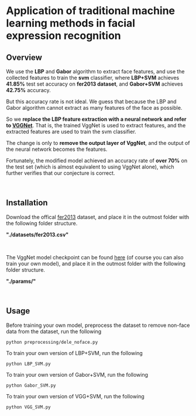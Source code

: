 # Application of traditional machine learning methods in facial expression recognition


## Overview
We use the **LBP** and **Gabor** algorithm to extract face features, and use the collected features to train the **svm** classifier, where **LBP+SVM** achieves **41.85%** test set accuracy on **fer2013 dataset**, and **Gabor+SVM** achieves **42.75%** accuracy.

But this accuracy rate is not ideal. We guess that because the LBP and Gabor algorithm cannot extract as many features of the face as possible.

So we **replace the LBP feature extraction with a neural network and refer to [VGGNet](https://paperswithcode.com/paper/facial-emotion-recognition-state-of-the-art)**. That is, the trained VggNet is used to extract features, and the extracted features are used to train the svm classifier. 

The change is only to **remove the output layer of VggNet**, and the output of the neural network becomes the features.

Fortunately, the modified model achieved an accuracy rate of **over 70%** on the test set (which is almost equivalent to using VggNet alone), which further verifies that our conjecture is correct.

<br>

## Installation
Download the offical [fer2013](https://www.kaggle.com/c/challenges-in-representation-learning-facial-expression-recognition-challenge/data) dataset, and place it in the outmost folder with the following folder structure.

**"./datasets/fer2013.csv"**

<br>

The VggNet model checkpoint can be found [here](https://pan.baidu.com/s/1HlzXz15wfg2VZiwqvb50xg?pwd=hi06) (of course you can also train your own model), and place it in the outmost folder with the following folder structure.

**"./params/"**

<br>

## Usage

Before training your own model, preprocess the dataset to remove non-face data from the dataset, run the following
```
python preprocessing/dele_noface.py
```
To train your own version of LBP+SVM, run the following
```
python LBP_SVM.py
```

To train your own version of Gabor+SVM, run the following
```
python Gabor_SVM.py
```

To train your own version of VGG+SVM, run the following
```
python VGG_SVM.py
```